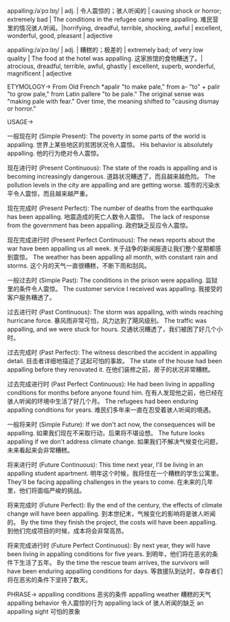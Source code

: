 appalling:/əˈpɔːlɪŋ/ | adj. | 令人震惊的；骇人听闻的 | causing shock or horror; extremely bad | The conditions in the refugee camp were appalling.  难民营里的情况骇人听闻。|horrifying, dreadful, terrible, shocking, awful | excellent, wonderful, good, pleasant | adjective

appalling:/əˈpɔːlɪŋ/ | adj. | 糟糕的；极差的 | extremely bad; of very low quality |  The food at the hotel was appalling.  这家旅馆的食物糟透了。| atrocious, dreadful, terrible, awful, ghastly | excellent, superb, wonderful, magnificent | adjective

ETYMOLOGY->
From Old French *apalir "to make pale," from a- "to" + palir "to grow pale," from Latin pallere "to be pale." The original sense was "making pale with fear." Over time, the meaning shifted to "causing dismay or horror."


USAGE->

一般现在时 (Simple Present):
The poverty in some parts of the world is appalling. 世界上某些地区的贫困状况令人震惊。
His behavior is absolutely appalling. 他的行为绝对令人震惊。

现在进行时 (Present Continuous):
The state of the roads is appalling and is becoming increasingly dangerous. 道路状况糟透了，而且越来越危险。
The pollution levels in the city are appalling and are getting worse. 城市的污染水平令人震惊，而且越来越严重。

现在完成时 (Present Perfect):
The number of deaths from the earthquake has been appalling. 地震造成的死亡人数令人震惊。
The lack of response from the government has been appalling. 政府缺乏反应令人震惊。

现在完成进行时 (Present Perfect Continuous):
The news reports about the war have been appalling us all week. 关于战争的新闻报道让我们整个星期都感到震惊。
The weather has been appalling all month, with constant rain and storms. 这个月的天气一直很糟糕，不断下雨和刮风。


一般过去时 (Simple Past):
The conditions in the prison were appalling. 监狱里的条件令人震惊。
The customer service I received was appalling. 我接受的客户服务糟透了。


过去进行时 (Past Continuous):
The storm was appalling, with winds reaching hurricane force.  暴风雨非常可怕，风力达到了飓风级别。
The traffic was appalling, and we were stuck for hours. 交通状况糟透了，我们被困了好几个小时。

过去完成时 (Past Perfect):
The witness described the accident in appalling detail. 目击者详细地描述了这起可怕的事故。
The state of the house had been appalling before they renovated it.  在他们装修之前，房子的状况非常糟糕。

过去完成进行时 (Past Perfect Continuous):
He had been living in appalling conditions for months before anyone found him.  在有人发现他之前，他已经在骇人听闻的环境中生活了好几个月。
The refugees had been enduring appalling conditions for years.  难民们多年来一直在忍受着骇人听闻的境遇。


一般将来时 (Simple Future):
If we don't act now, the consequences will be appalling. 如果我们现在不采取行动，后果将不堪设想。
The future looks appalling if we don't address climate change. 如果我们不解决气候变化问题，未来看起来会非常糟糕。

将来进行时 (Future Continuous):
This time next year, I'll be living in an appalling student apartment. 明年这个时候，我将住在一个糟糕的学生公寓里。
They'll be facing appalling challenges in the years to come. 在未来的几年里，他们将面临严峻的挑战。

将来完成时 (Future Perfect):
By the end of the century, the effects of climate change will have been appalling. 到本世纪末，气候变化的影响将是骇人听闻的。
By the time they finish the project, the costs will have been appalling.  到他们完成项目的时候，成本将会非常高昂。

将来完成进行时 (Future Perfect Continuous):
By next year, they will have been living in appalling conditions for five years. 到明年，他们将在恶劣的条件下生活了五年。
By the time the rescue team arrives, the survivors will have been enduring appalling conditions for days. 等救援队到达时，幸存者们将在恶劣的条件下坚持了数天。



PHRASE->
appalling conditions  恶劣的条件
appalling weather  糟糕的天气
appalling behavior  令人震惊的行为
appalling lack of  骇人听闻的缺乏
an appalling sight  可怕的景象
